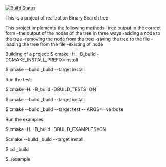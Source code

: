 [![Build Status](https://travis-ci.org/Kutyirov/BSTree.svg?branch=master)](https://travis-ci.org/Kutyirov/BSTree)

This is a project of realization Binary Search tree

This project implements the following methods
 -tree output in the correct form
 -the output of the nodes of the tree in three ways
 -adding a node to the tree
 -removing the node from the tree
 -saving the tree to the file
 -loading the tree from the file
 -existing of node
 
 Building of a project:
$ cmake -H. -B_build -DCMAKE_INSTALL_PREFIX=install

$ cmake --build _build --target install

Run the test:

$ cmake -H. -B_build -DBUILD_TESTS=ON

$ cmake --build _build --target install

$ cmake --build _build --target test -- ARGS=--verbose

Run the examples:

$ cmake -H. -B_build -DBUILD_EXAMPLES=ON

$cmake --build _build --target install

$ cd _build

$ ./example
